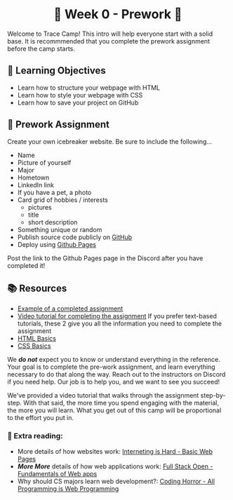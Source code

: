 <h1 align="center">
  🌅 Week 0 - Prework 🌅
</h1>

Welcome to Trace Camp! This intro will help everyone start with a solid base. It is recommmended that you complete the prework assignment before the camp starts.

## 🎯 Learning Objectives

- Learn how to structure your webpage with HTML
- Learn how to style your webpage with CSS
- Learn how to save your project on GitHub

## 📔 Prework Assignment

Create your own icebreaker website. Be sure to include the following...

- Name
- Picture of yourself
- Major
- Hometown
- LinkedIn link
- If you have a pet, a photo
- Card grid of hobbies / interests
  - pictures
  - title
  - short description
- Something unique or random
- Publish source code publicly on [GitHub](https://github.com/)
- Deploy using [Github Pages](https://docs.github.com/en/pages/getting-started-with-github-pages/creating-a-github-pages-site)

Post the link to the Github Pages page in the Discord after you have completed it!

## 📚 Resources

- [Example of a completed assignment](https://jake-armstrong.surge.sh/)
- [Video tutorial for completing the assignment](https://www.youtube.com/playlist?list=PLHiGtNshvZ3BRExT8d34We2Ep_nnI7aWf)
If you prefer text-based tutorials, these 2 give you all the information you need to complete the assignment
- [HTML Basics](https://developer.mozilla.org/en-US/docs/Learn/Getting_started_with_the_web/HTML_basics)
- [CSS Basics](https://developer.mozilla.org/en-US/docs/Learn/Getting_started_with_the_web/CSS_basics)

We ***do not*** expect you to know or understand everything in the reference. Your goal is to complete the pre-work assignment, and learn everything necessary to do that along the way. Reach out to the instructors on Discord if you need help. Our job is to help you, and we want to see you succeed!

We've provided a video tutorial that walks through the assignment step-by-step. With that said, the more time you spend engaging with the material, the more you will learn. What you get out of this camp will be proportional to the effort you put in.

### 📖 Extra reading:

- More details of how websites work: [Interneting is Hard - Basic Web Pages](https://www.internetingishard.com/html-and-css/basic-web-pages/)
- ***More More*** details of how web applications work: [Full Stack Open - Fundamentals of Web apps](https://fullstackopen.com/en/part0/fundamentals_of_web_apps#java-script-fatigue)
- Why should CS majors learn web development?: [Coding Horror - All Programming is Web Programming](https://blog.codinghorror.com/all-programming-is-web-programming/)

